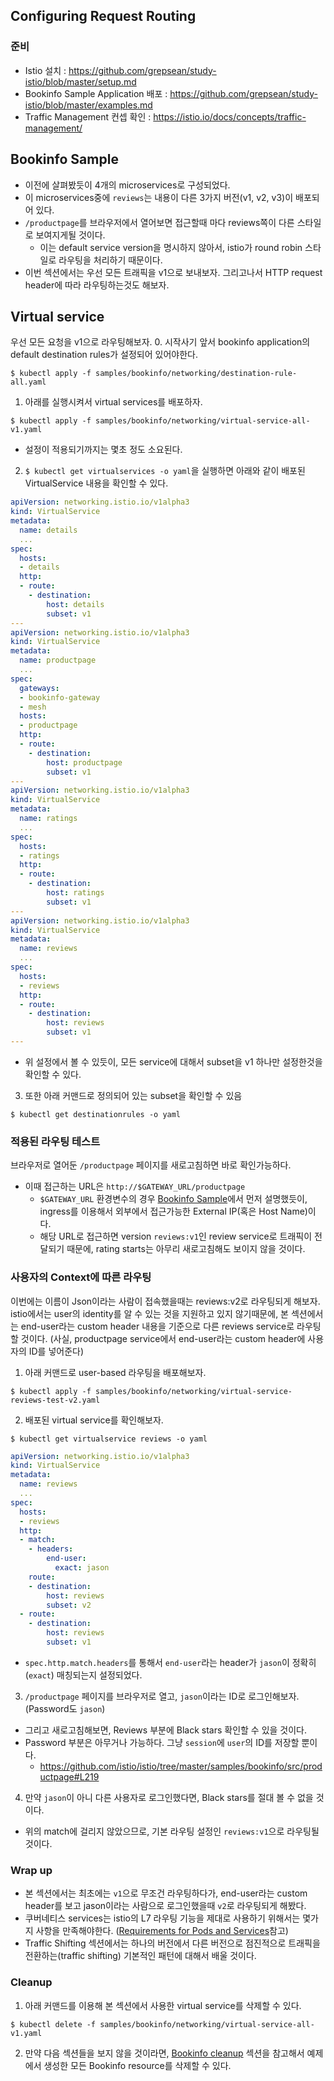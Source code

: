 ## Configuring Request Routing

### 준비
- Istio 설치 : https://github.com/grepsean/study-istio/blob/master/setup.md
- Bookinfo Sample Application 배포 : https://github.com/grepsean/study-istio/blob/master/examples.md
- Traffic Management 컨셉 확인 : https://istio.io/docs/concepts/traffic-management/

## Bookinfo Sample
- 이전에 살펴봤듯이 4개의 microservices로 구성되었다.
- 이 microservices중에 `reviews`는 내용이 다른 3가지 버전(v1, v2, v3)이 배포되어 있다.
- `/productpage`를 브라우저에서 열어보면 접근할때 마다 reviews쪽이 다른 스타일로 보여지게될 것이다.
  - 이는 default service version을 명시하지 않아서, istio가 round robin 스타일로 라우팅을 처리하기 때문이다.
- 이번 섹션에서는 우선 모든 트래픽을 v1으로 보내보자. 그리고나서 HTTP request header에 따라 라우팅하는것도 해보자.

## Virtual service 
우선 모든 요청을 v1으로 라우팅해보자.
0. 시작사기 앞서 bookinfo application의 default destination rules가 설정되어 있어야한다.
```console
$ kubectl apply -f samples/bookinfo/networking/destination-rule-all.yaml
```

1. 아래를 실행시켜서 virtual services를 배포하자.
```console
$ kubectl apply -f samples/bookinfo/networking/virtual-service-all-v1.yaml
```
  - 설정이 적용되기까지는 몇초 정도 소요된다. 
  
2. `$ kubectl get virtualservices -o yaml`을 실행하면 아래와 같이 배포된 VirtualService 내용을 확인할 수 있다.
```yaml
apiVersion: networking.istio.io/v1alpha3
kind: VirtualService
metadata:
  name: details
  ...
spec:
  hosts:
  - details
  http:
  - route:
    - destination:
        host: details
        subset: v1
---
apiVersion: networking.istio.io/v1alpha3
kind: VirtualService
metadata:
  name: productpage
  ...
spec:
  gateways:
  - bookinfo-gateway
  - mesh
  hosts:
  - productpage
  http:
  - route:
    - destination:
        host: productpage
        subset: v1
---
apiVersion: networking.istio.io/v1alpha3
kind: VirtualService
metadata:
  name: ratings
  ...
spec:
  hosts:
  - ratings
  http:
  - route:
    - destination:
        host: ratings
        subset: v1
---
apiVersion: networking.istio.io/v1alpha3
kind: VirtualService
metadata:
  name: reviews
  ...
spec:
  hosts:
  - reviews
  http:
  - route:
    - destination:
        host: reviews
        subset: v1
---
```
  - 위 설정에서 볼 수 있듯이, 모든 service에 대해서 subset을 v1 하나만 설정한것을 확인할 수 있다.
  
3. 또한 아래 커맨드로 정의되어 있는 subset을 확인할 수 있음
```console
$ kubectl get destinationrules -o yaml
```

### 적용된 라우팅 테스트
브라우저로 열어둔 `/productpage` 페이지를 새로고침하면 바로 확인가능하다.
- 이때 접근하는 URL은 `http://$GATEWAY_URL/productpage`
  - `$GATEWAY_URL` 환경변수의 경우 [Bookinfo Sample](https://github.com/grepsean/study-istio/blob/master/examples.md#ingress-ip%EC%99%80-port)에서 먼저 설명했듯이, ingress를 이용해서 외부에서 접근가능한 External IP(혹은 Host Name)이다.
  - 해당 URL로 접근하면 version `reviews:v1`인 review service로 트래픽이 전달되기 때문에, rating starts는 아무리 새로고침해도 보이지 않을 것이다. 
  
  
### 사용자의 Context에 따른 라우팅 
이번에는 이름이 Json이라는 사람이 접속했을때는 reviews:v2로 라우팅되게 해보자.
istio에서는 user의 identity를 알 수 있는 것을 지원하고 있지 않기때문에, 본 섹션에서는 end-user라는 custom header 내용을 기준으로 다른 reviews service로 라우팅할 것이다. (사실, productpage service에서 end-user라는 custom header에 사용자의 ID를 넣어준다)


1. 아래 커맨드로 user-based 라우팅을 배포해보자.
```console
$ kubectl apply -f samples/bookinfo/networking/virtual-service-reviews-test-v2.yaml
```

2. 배포된 virtual service를 확인해보자.
```console
$ kubectl get virtualservice reviews -o yaml
```
```yaml
apiVersion: networking.istio.io/v1alpha3
kind: VirtualService
metadata:
  name: reviews
  ...
spec:
  hosts:
  - reviews
  http:
  - match:
    - headers:
        end-user:
          exact: jason
    route:
    - destination:
        host: reviews
        subset: v2
  - route:
    - destination:
        host: reviews
        subset: v1
```
  - `spec.http.match.headers`를 통해서 `end-user`라는 header가 `jason`이 정확히(`exact`) 매칭되는지 설정되었다.
  
3. `/productpage` 페이지를 브라우저로 열고, `jason`이라는 ID로 로그인해보자. (Password도 `jason`)
  - 그리고 새로고침해보면, Reviews 부분에 Black stars 확인할 수 있을 것이다.
  - Password 부분은 아무거나 가능하다. 그냥 `session`에 `user`의 ID를 저장할 뿐이다.
    - https://github.com/istio/istio/tree/master/samples/bookinfo/src/productpage#L219
  
4. 만약 `jason`이 아니 다른 사용자로 로그인했다면, Black stars를 절대 볼 수 없을 것이다.
  - 위의 match에 걸리지 않았으므로, 기본 라우팅 설정인 `reviews:v1`으로 라우팅될 것이다. 
  
### Wrap up
- 본 섹션에서는 최초에는 `v1`으로 무조건 라우팅하다가, end-user라는 custom header를 보고 jason이라는 사람으로 로그인했을때 `v2`로 라우팅되게 해봤다.
- 쿠버네티스 services는 istio의 L7 라우팅 기능을 제대로 사용하기 위해서는 몇가지 사항을 만족해야한다. ([Requirements for Pods and Services](https://istio.io/docs/setup/kubernetes/prepare/requirements/)참고)
- Traffic Shifting 섹션에서는 하나의 버전에서 다른 버전으로 점진적으로 트래픽을 전환하는(traffic shifting) 기본적인 패턴에 대해서 배울 것이다.

### Cleanup
1. 아래 커맨드를 이용해 본 섹션에서 사용한 virtual service를 삭제할 수 있다.
```console
$ kubectl delete -f samples/bookinfo/networking/virtual-service-all-v1.yaml
```

2. 만약 다음 섹션들을 보지 않을 것이라면, [Bookinfo cleanup](https://github.com/grepsean/study-istio/blob/master/examples.md#cleanup) 섹션을 참고해서 예제에서 생성한 모든 Bookinfo resource를 삭제할 수 있다.
